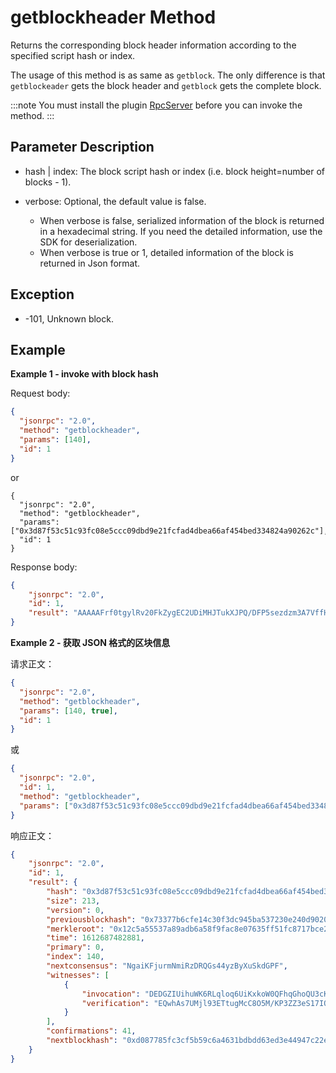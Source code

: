 # getblockheader Method

Returns the corresponding block header information according to the specified script hash or index.

The usage of this method is as same as `getblock`. The only difference is that `getblockeader` gets the block header and `getblock` gets the complete block.

:::note
You must install the plugin [RpcServer](https://github.com/neo-project/neo-modules/releases) before you can invoke the method.
:::

## Parameter Description

* hash | index: The block script hash or index (i.e. block height=number of blocks - 1).

* verbose: Optional, the default value is false. 
  * When verbose is false, serialized information of the block is returned in a hexadecimal string. If you need the detailed information, use the SDK for deserialization. 
  * When verbose is true or 1, detailed information of the block is returned in Json format. 

## Exception

- -101, Unknown block.

## Example

**Example 1 - invoke with block hash**

Request body:

```json
{
  "jsonrpc": "2.0",
  "method": "getblockheader",
  "params": [140],
  "id": 1
}
```

or

```
{
  "jsonrpc": "2.0",
  "method": "getblockheader",
  "params": ["0x3d87f53c51c93fc08e5ccc09dbd9e21fcfad4dbea66af454bed334824a90262c"],
  "id": 1
}
```

Response body:

```json
{
    "jsonrpc": "2.0",
    "id": 1,
    "result": "AAAAAFrf0tgylRv20FkZygEC2UDiMHJTukXJPQ/DFP5sezdzm3A7VffHxK0b4rwXh/xR/zV24Mj6+Vhq25qoN1WlxRIBIKp7dwEAAIwAAADitlMicpPpnE8pBtU1U6u0pnLfhgFCDEDGZIUihuWK6RLqloq6UiKxkoW0QFhqGhoQU3cK5IQRATFUY807W/hGmYqP80N8qjKQ/e4o8URTzgRUXJKXf1/sKxEMIQLO1DI5fdxE7boDHAvDuTPyj92Wd3kteyDmwDbdqqzx4hELQRON768A"
}
```

**Example 2 - 获取 JSON 格式的区块信息**

请求正文：

```json
{
  "jsonrpc": "2.0",
  "method": "getblockheader",
  "params": [140, true],
  "id": 1
}
```

或

```json
{
  "jsonrpc": "2.0",
  "id": 1,
  "method": "getblockheader",
  "params": ["0x3d87f53c51c93fc08e5ccc09dbd9e21fcfad4dbea66af454bed334824a90262c", true]
}
```

响应正文：

```json
{
    "jsonrpc": "2.0",
    "id": 1,
    "result": {
        "hash": "0x3d87f53c51c93fc08e5ccc09dbd9e21fcfad4dbea66af454bed334824a90262c",
        "size": 213,
        "version": 0,
        "previousblockhash": "0x73377b6cfe14c30f3dc945ba537230e240d90201ca1959d0f61b9532d8d2df5a",
        "merkleroot": "0x12c5a55537a89adb6a58f9fac8e07635ff51fc8717bce21badc4c7f7553b709b",
        "time": 1612687482881,
        "primary": 0,
        "index": 140,
        "nextconsensus": "NgaiKFjurmNmiRzDRQGs44yzByXuSkdGPF",
        "witnesses": [
            {
                "invocation": "DEDGZIUihuWK6RLqloq6UiKxkoW0QFhqGhoQU3cK5IQRATFUY807W/hGmYqP80N8qjKQ/e4o8URTzgRUXJKXf1/s",
                "verification": "EQwhAs7UMjl93ETtugMcC8O5M/KP3ZZ3eS17IObANt2qrPHiEQtBE43vrw=="
            }
        ],
        "confirmations": 41,
        "nextblockhash": "0xd087785fc3cf5b59c6a4631bdbdd63ed3e44947c22eb69ba866ea9291473b2b5"
    }
}
```

